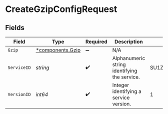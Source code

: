 # CreateGzipConfigRequest


## Fields

| Field                                           | Type                                            | Required                                        | Description                                     | Example                                         |
| ----------------------------------------------- | ----------------------------------------------- | ----------------------------------------------- | ----------------------------------------------- | ----------------------------------------------- |
| `Gzip`                                          | [*components.Gzip](../../models/shared/gzip.md) | :heavy_minus_sign:                              | N/A                                             |                                                 |
| `ServiceID`                                     | *string*                                        | :heavy_check_mark:                              | Alphanumeric string identifying the service.    | SU1Z0isxPaozGVKXdv0eY                           |
| `VersionID`                                     | *int64*                                         | :heavy_check_mark:                              | Integer identifying a service version.          | 1                                               |